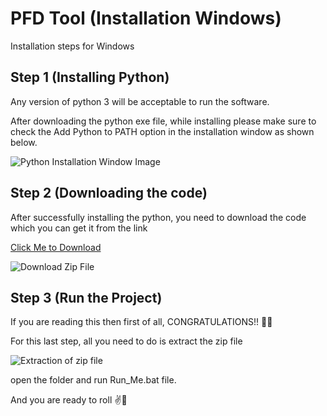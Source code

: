 
# PFD Tool (Installation Windows)

Installation steps for Windows 

## Step 1 (Installing Python)

Any version of python 3 will be acceptable to run the software.

After downloading the python exe file, while installing please make sure to check the Add Python to PATH option in the installation window as shown below.

![Python Installation Window Image](https://docs.blender.org/manual/en/latest/_images/about_contribute_install_windows_installer.png)

## Step 2 (Downloading the code)

After successfully installing the python, you need to download the code which you can get it from the link

[Click Me to Download](https://github.com/frg-fossee/Chemical-PFD)

![Download Zip File](https://app.gemoo.com/share/image-annotation/598247910017384448?codeId=Pa1rB4jXrBWXb&origin=imageurlgenerator&card=598247907442081792)


## Step 3 (Run the Project)

If you are reading this then first of all, CONGRATULATIONS!! 🎉🎉

For this last step, all you need to do is extract the zip file

![Extraction of zip file](https://app.gemoo.com/share/image-annotation/598245187641470976?codeId=M0GVwkxEjmO3X&origin=imageurlgenerator&card=598245184743206912)

open the folder and run Run_Me.bat file.

And you are ready to roll ✌🤘

